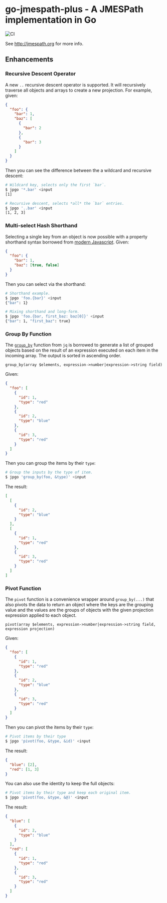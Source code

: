 # go-jmespath-plus - A JMESPath implementation in Go

![CI](https://github.com/danielgtaylor/go-jmespath-plus/workflows/CI/badge.svg?branch=master)

See http://jmespath.org for more info.

## Enhancements

### Recursive Descent Operator

A new `..` recursive descent operator is supported. It will recursively traverse all objects and arrays to create a new projection. For example, given:

```json
{
  "foo": {
    "bar": 1,
    "baz": [
      {
        "bar": 2
      },
      {
        "bar": 3
      }
    ]
  }
}
```

Then you can see the difference between the a wildcard and recursive descent:

```sh
# Wildcard key, selects only the first `bar`.
$ jpgo '*.bar' <input
[1]

# Recursive descent, selects *all* the `bar` entries.
$ jpgo '..bar' <input
[1, 2, 3]
```

### Multi-select Hash Shorthand

Selecting a single key from an object is now possible with a property shorthand syntax borrowed from [modern Javascript](http://es6-features.org/#PropertyShorthand). Given:

```json
{
  "foo": {
    "bar": 1,
    "baz": [true, false]
  }
}
```

Then you can select via the shorthand:

```sh
# Shorthand example.
$ jpgo 'foo.{bar}' <input
{"bar": 1}

# Mixing shorthand and long-form.
$ jpgo 'foo.{bar, first_baz: baz[0]}' <input
{"bar": 1, "first_baz": true}
```

### Group By Function

The [`group_by`](https://stedolan.github.io/jq/manual/) function from `jq` is borrowed to generate a list of grouped objects based on the result of an expression executed on each item in the incoming array. The output is sorted in ascending order.

`group_by(array $elements, expression->number|expression->string field)`

Given:

```json
{
  "foo": [
    {
      "id": 1,
      "type": "red"
    },
    {
      "id": 2,
      "type": "blue"
    },
    {
      "id": 3,
      "type": "red"
    }
  ]
}
```

Then you can group the items by their `type`:

```sh
# Group the inputs by the type of item.
$ jpgo 'group_by(foo, &type)' <input
```

The result:

```json
[
  [
    {
      "id": 2,
      "type": "blue"
    }
  ],
  [
    {
      "id": 1,
      "type": "red"
    },
    {
      "id": 3,
      "type": "red"
    }
  ]
]
```

### Pivot Function

The `pivot` function is a convenience wrapper around `group_by(...)` that also pivots the data to return an object where the keys are the grouping value and the values are the groups of objects with the given projection expression applied to each object.

`pivot(array $elements, expression->number|expression->string field, expression projection)`

Given:

```json
{
  "foo": [
    {
      "id": 1,
      "type": "red"
    },
    {
      "id": 2,
      "type": "blue"
    },
    {
      "id": 3,
      "type": "red"
    }
  ]
}
```

Then you can pivot the items by their `type`:

```sh
# Pivot items by their type
$ jpgo 'pivot(foo, &type, &id)' <input
```

The result:

```json
{
  "blue": [2],
  "red": [1, 3]
}
```

You can also use the identity to keep the full objects:

```sh
# Pivot items by their type and keep each original item.
$ jpgo 'pivot(foo, &type, &@)' <input
```

The result:

```json
{
  "blue": [
    {
      "id": 2,
      "type": "blue"
    }
  ],
  "red": [
    {
      "id": 1,
      "type": "red"
    },
    {
      "id": 3,
      "type": "red"
    }
  ]
}
```
